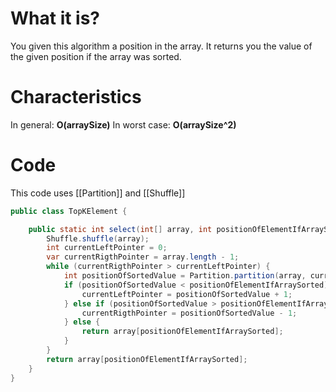 # What it is?

You given this algorithm a position in the array. It returns you the value of the given position if the array was sorted.

# Characteristics

In general: **O(arraySize)**
In worst case: **O(arraySize^2)**

# Code
This code uses [[Partition]] and [[Shuffle]]

```java
public class TopKElement {

    public static int select(int[] array, int positionOfElementIfArraySorted) {
        Shuffle.shuffle(array);
        int currentLeftPointer = 0;
        var currentRigthPointer = array.length - 1;
        while (currentRigthPointer > currentLeftPointer) {
            int positionOfSortedValue = Partition.partition(array, currentLeftPointer, currentRigthPointer); // Partition algorithm from [[Partition]]
            if (positionOfSortedValue < positionOfElementIfArraySorted) {
                currentLeftPointer = positionOfSortedValue + 1;
            } else if (positionOfSortedValue > positionOfElementIfArraySorted) {
                currentRigthPointer = positionOfSortedValue - 1;
            } else {
                return array[positionOfElementIfArraySorted];
            }
        }
        return array[positionOfElementIfArraySorted];
    }
}
```